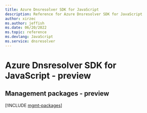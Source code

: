 ```yaml
---
title: Azure Dnsresolver SDK for JavaScript
description: Reference for Azure Dnsresolver SDK for JavaScript
author: xirzec
ms.author: jeffish
ms.date: 06/20/2022
ms.topic: reference
ms.devlang: JavaScript
ms.service: dnsresolver
---
```

# Azure Dnsresolver SDK for JavaScript - preview
## Management packages - preview
[!INCLUDE [mgmt-packages](dnsresolver-mgmt-index.md)]

